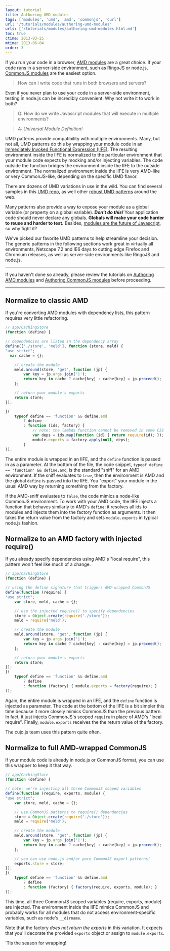 ```yaml
---
layout: tutorial
title: Authoring UMD modules
tags: ['modules', 'umd', 'amd', 'commonjs', 'curl']
url: '/tutorials/modules/authoring-umd-modules'
urls: ['/tutorials/modules/authoring-umd-modules.html.md']
toc: true
ctime: 2013-03-25
mtime: 2013-06-04
order: 3
---
```


If you run your code in a browser, [AMD modules](./authoring-amd-modules.html.md) are a great choice.  If your code runs in a server-side environment, such as RingoJS or node.js, [CommonJS modules](./authoring-cjs-modules.html.md) are the easiest option.

> How can I write code that runs in both browsers and servers?  

Even if you never plan to use your code in a server-side environment, testing in node.js can be incredibly convenient.  Why not write it to work in both?

> Q: How do we write Javascript modules that will execute in multiple environments?

> *A: Universal Module Definition!*

UMD patterns provide compatibility with multiple environments.  Many, but not all, UMD patterns do this by wrapping your module code in an [Immediately Invoked Functional Expression (IIFE)](http://benalman.com/news/2010/11/immediately-invoked-function-expression/).  The resulting environment inside the IIFE is normalized to the particular environment that your module code expects by mocking and/or injecting variables.  The code outside the function bridges the environment inside the IIFE to the outside environment.  The normalized environment inside the IIFE is very AMD-like or very CommonJS-like, depending on the specific UMD flavor.  

There are dozens of UMD variations in use in the wild.  You can find several samples in this [UMD repo](https://github.com/umdjs/umd), as well other [robust UMD patterns](https://gist.github.com/unscriptable/4118495) around the web.

Many patterns also provide a way to expose your module as a global variable (or property on a global variable).  ***Don't do this!***  Your application code should never declare any globals.  **Globals will make your code harder to reuse and harder to test.**  Besides, [modules are the future of Javascript](http://wiki.ecmascript.org/doku.php?id=harmony:modules), so why fight it?

We've picked our favorite UMD patterns to help streamline your decision.  The generic patterns in the following sections work great in virtually all environments, Netscape 7.2 and IE6 days to cutting edge Firefox and Chromium releases, as well as server-side environments like RingoJS and node.js.

---

If you haven't done so already, please review the tutorials on [Authoring AMD modules](./authoring-amd-modules.html.md) and [Authoring CommonJS modules](./authoring-cjs-modules.html.md) before proceeding.

---

## Normalize to classic AMD

If you're converting AMD modules with dependency lists, this pattern requires very little refactoring.

```js
// app/CachingStore
(function (define) {

// dependencies are listed in the dependency array
define(['./store', 'meld'], function (store, meld) {
"use strict";
  var cache = {};

	// create the module
	meld.around(store, 'get', function (jp) {
		var key = jp.args.join('|');
		return key in cache ? cache[key] : cache[key] = jp.proceed();
	};

	// return your module's exports
	return store;
});

}(
	typeof define == 'function' && define.amd 
		? define 
		: function (ids, factory) { 
			// note: the lambda function cannot be removed in some CJS environments
			var deps = ids.map(function (id) { return require(id); });
			module.exports = factory.apply(null, deps); 
		}
));
```

The entire module is wrapped in an IIFE, and the `define` function is passed in as a parameter.  At the bottom of the file, the code snippet, `typeof define == 'function' && define.amd`, is the standard "sniff" for an AMD environment.  If the sniff evaluates to `true`, then the environment is AMD and the global `define` is passed into the IIFE.  You "export" your module in the usual AMD way by returning something from the factory.  

If the AMD-sniff evaluates to `false`, the code mimics a node-like CommonJS environment.  To work with your AMD code, the IIFE injects a function that behaves similarly to AMD's `define`: it resolves all ids to modules and injects them into the factory function as arguments.  It then takes the return value from the factory and sets `module.exports` in typical node.js fashion.

## Normalize to an AMD factory with injected require()

If you already specify dependencies using AMD's "local require", this pattern won't feel like much of a change.  

```js
// app/CachingStore
(function (define) {

// using the define signature that triggers AMD-wrapped CommonJS
define(function (require) {
"use strict";
	var store, meld, cache = {};

	// use the injected require() to specify dependencies
	store = Object.create(require('./store'));
	meld = require('meld');

	// create the module
	meld.around(store, 'get', function (jp) {
		var key = jp.args.join('|');
		return key in cache ? cache[key] : cache[key] = jp.proceed();
	};

	// return your module's exports
	return store;
});
}(
	typeof define == 'function' && define.amd 
		? define 
		: function (factory) { module.exports = factory(require); }
));
```

Again, the entire module is wrapped in an IIFE, and the `define` function is injected as parameter.  The code at the bottom of the IIFE is a bit simpler this time because it more closely mimics CommonJS than the previous pattern.  In fact, it just injects CommonJS's scoped `require` in place of AMD's "local require".  Finally, `module.exports` receives the the return value of the factory.

The cujo.js team uses this pattern quite often.

## Normalize to full AMD-wrapped CommonJS

If your module code is already in node.js or CommonJS format, you can use this wrapper to keep it that way.

```js
// app/CachingStore
(function (define) {

// note: we're injecting all three CommonJS scoped variables
define(function (require, exports, module) {
"use strict";
	var store, meld, cache = {};

	// use CommonJS patterns to require() dependencies
	store = Object.create(require('./store'));
	meld = require('meld');

	// create the module
	meld.around(store, 'get', function (jp) {
		var key = jp.args.join('|');
		return key in cache ? cache[key] : cache[key] = jp.proceed();
	};

	// you can use node.js and/or pure CommonJS export patterns!
	exports.store = store;
});
}(
	typeof define == 'function' && define.amd 
		? define 
		: function (factory) { factory(require, exports, module); }
));
```

This time, all three CommonJS scoped variables (require, exports, module) are injected.  The environment inside the IIFE mimics CommonJS and probably works for all modules that do not access environment-specific variables, such as node's `__dirname`.  

Note that the factory *does not return the exports* in this variation.  It expects that you'll decorate the provided `exports` object or assign to `module.exports`.

'Tis the season for wrapping!
